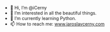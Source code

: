 - 👋 Hi, I’m @iCerny
- 👀 I’m interested in all the beautiful things.
- 🌱 I’m currently learning Python.
- 📫 How to reach me: www.jaroslavcerny.com

<!---
iCerny/iCerny is a ✨ special ✨ repository because its `README.md` (this file) appears on your GitHub profile.
You can click the Preview link to take a look at your changes.
--->
